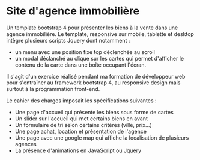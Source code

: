 # Site d'agence immobilière

Un template bootstrap 4 pour présenter les biens à la vente dans une agence immobilière. Le template, responsive sur mobile, tablette et desktop intègre plusieurs scripts Jquery dont notamment :
- un menu avec une position fixe top déclenchée au scroll
- un modal déclanché au clique sur les cartes qui permet d'afficher le contenu de la carte dans une boîte occupant l'écran.

Il s'agit d'un exercice réalisé pendant ma formation de développeur web pour s'entraîner au framework bootstrap 4, au responsive design mais surtout à la programmation front-end.

Le cahier des charges imposait les spécifications suivantes :
- Une page d'accueil qui présente les biens sous forme de cartes
- Un slider sur l'accueil qui met certains biens en avant
- Un formulaire de tri selon certains critères (ville, prix...)
- Une page achat, location et présentation de l'agence
- Une page avec une google map qui affiche la localisation de plusieurs agences
- La présence d'animations en JavaScript ou Jquery
